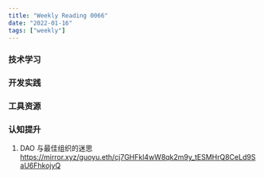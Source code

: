 ```yaml
---
title: "Weekly Reading 0066"
date: "2022-01-16"
tags: ["weekly"]
---
```


### 技术学习

### 开发实践

### 工具资源

### 认知提升
1. DAO 与最佳组织的迷思 https://mirror.xyz/guoyu.eth/cj7GHFkl4wW8qk2m9y_tESMHrQ8CeLd9SaU6FhkojyQ